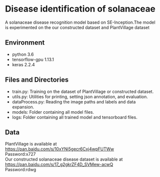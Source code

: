 # Disease identification of solanaceae
A solanaceae disease recognition model based on SE-Inception.The model is experimented on the our constructed dataset and PlantVillage dataset<br>
## Environment
- python 3.6
- tensorflow-gpu 1.13.1
- keras 2.2.4<br>
## Files and Directories
- train.py: Training on the dataset of PlantVillage or constructed dataset. 
- utils.py: Utilities for printing, setting json annotation, and evaluation.
- dataProcess.py: Reading the image paths and labels and data expansion.
- models: Folder containing all model files.
- logs: Folder containing all trained model and tensorboard files.
## Data<br>
PlantVillage is available at https://pan.baidu.com/s/10xYNi5gecr6Cxj4wpFUTWw<br>
Password:x727<br>
Our constructed solanaceae disease dataset is available at https://pan.baidu.com/s/17_g2gkrZF4D_SVMew-acwQ<br>
Password:rdwg
